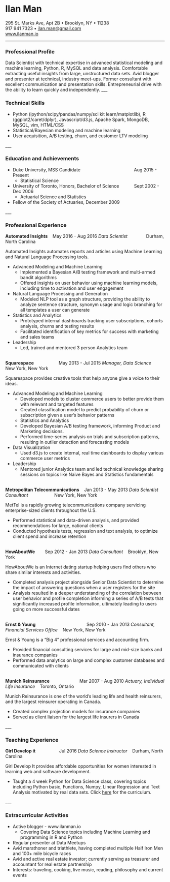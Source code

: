 # Ilan Man
295 St. Marks Ave, Apt 2B &bull; Brooklyn, NY &bull; 11238<br>
917 941 7323 &bull; ilan.man@gmail.com<br>
<a href="http://www.ilanman.io">www.ilanman.io</a><br>
___
<h3>Professional Profile</h3>
Data Scientist with technical expertise in advanced statistical modeling and machine learning, Python, R, MySQL and data analysis. Comfortable extracting useful insights from large, unstructured data sets. Avid blogger and presenter at technical, industry meet-ups. Former consultant with excellent communication and presentation skills. Entrepreneurial drive with the ability to learn quickly and independently. 
___
<h3>Technical Skills</h3>
<ul>
<li>Python (ipython/scipy/pandas/numpy/sci kit learn/matplotlib), R (ggplot2/caret/dplyr), Javascript/d3.js, Apache Spark, MongoDB, MySQL, vim, HTML/CSS<br>
<li>Statistical/Bayesian modeling and machine learning
<li>User acquisition, A/B testing, churn, and customer LTV modeling
</ul>
___
<h3>Education and Achievements</h3>
<ul>
<li>Duke University, MSS Candidate &nbsp;&nbsp;&nbsp;&nbsp;&nbsp;&nbsp; &nbsp; &nbsp; &nbsp;&nbsp; &nbsp;&nbsp; &nbsp;&nbsp; &nbsp;&nbsp; &nbsp;&nbsp; &nbsp;&nbsp; &nbsp;&nbsp; &nbsp;&nbsp; &nbsp;&nbsp; &nbsp;&nbsp;&nbsp; Aug 2015 - Present
 <ul>
 <li>Statistical Science
 </ul>
<li>University of Toronto, Honors, Bachelor of Science &nbsp;&nbsp;&nbsp;&nbsp; &nbsp;&nbsp; &nbsp;&nbsp;   Sept 2002 - Dec 2006
 <ul>
 <li>Actuarial Science and Statistics
 </ul>
<li>Fellow of the Society of Actuaries, December 2009
</ul>
___
<h3>Professional Experience</h3>
<strong>Automated Insights</strong> &nbsp;&nbsp; May 2016 - Aug 2016  
<em>Data Scientist</em> &nbsp;&nbsp; &nbsp;&nbsp; &nbsp;&nbsp; &nbsp;&nbsp; &nbsp;  Durham, North Carolina  

Automated Insights automates reports and articles using Machine Learning and Natural Language Processing tools.
<ul>
<li>Advanced Modeling and Machine Learning
 <ul>
 <li>Implemented a Bayesian A/B testing framework and multi-armed bandit algorithms
 <li>Offered insights on user behavior using machine learning models, including time to activation and user engagement 
 </ul>
<li>Natural Language Processing and Generation
 <ul>
 <li>Modeled NLP tool as a graph structure, providing the ability to analyze sentence structure, synonym usage and logic branching for all templates a user can generate
 </ul>
<li>Statistics and Analytics
 <ul>
 <li>Prototyped internal dashboards tracking user subscriptions, cohorts analysis, churns and testing results
 <li>Facilitated identification of key metrics for success with marketing and sales teams
 </ul>
<li>Leadership
 <ul>
<li>Led, trained and mentored 3 person Analytics team
 </ul>
</ul>

<br>
<strong>Squarespace</strong> &nbsp;&nbsp;&nbsp;&nbsp; &nbsp;&nbsp;&nbsp;&nbsp; &nbsp;&nbsp;&nbsp;&nbsp;&nbsp;&nbsp;&nbsp;&nbsp;  May 2013 - Jul 2015  
<em>Manager, Data Science</em> &nbsp;&nbsp; New York, New York 

Squarespace provides creative tools that help anyone give a voice to their ideas.
<ul>
<li>Advanced Modeling and Machine Learning
 <ul>
 <li>Developed models to cluster commerce users to better provide them with relevant and targeted features
 <li>Created classification model to predict probability of churn or subscription given a user’s behavior patterns
<li>Statistics and Analytics
 </ul>
 <ul>
 <li>Developed Bayesian A/B testing framework, informing Product and Marketing decisions.
 <li>Performed time-series analysis on trials and subscription patterns, resulting in outlier detection and forecasting models
</ul>
<li>Data Visualization
 <ul>
 <li>Used d3.js to create internal, real time dashboards to display various commerce user metrics
 </ul>
<li>Leadership
 <ul>
 <li>Mentored junior Analytics team and led technical knowledge sharing sessions on topics like Naive Bayes and Statistics fundamentals
 </ul>
</ul>

<br>
<strong>Metropolitan Telecommunications</strong> &nbsp;&nbsp; Jan 2013 - May 2013  
<em>Data Scientist Consultant</em> &nbsp;&nbsp; &nbsp;&nbsp;&nbsp;&nbsp; &nbsp;&nbsp;&nbsp;&nbsp;&nbsp;&nbsp;&nbsp;&nbsp;&nbsp;&nbsp;&nbsp;  New York, New York  

MetTel is a rapidly growing telecommunications company servicing enterprise-sized clients throughout the U.S.<br>
<ul>
<li>Performed statistical and data-driven analysis, and provided recommendations for large, national clients
<li>Conducted hypothesis tests, regression and text analysis, to optimize client spend and increase retention
</ul>
<br>
<strong>HowAboutWe</strong> &nbsp;&nbsp; &nbsp; &nbsp; Sep 2012 - Jan 2013  
<em>Data Consultant</em> &nbsp;&nbsp; Brooklyn, New York  

HowAboutWe is an Internet dating startup helping users find others who share similar interests and activities.<br>
<ul>
<li>Completed analysis project alongside Senior Data Scientist to determine the impact of answering questions when a user registers for the site<br>
<li>Analysis resulted in a deeper understanding of the correlation between user behavior and profile completion informing a series of A/B tests that significantly increased profile information, ultimately leading to users going on more successful dates<br>
</ul>
<br>
<strong>Ernst &amp; Young</strong> &nbsp;&nbsp; &nbsp; &nbsp; &nbsp; &nbsp; &nbsp;&nbsp; &nbsp;&nbsp; &nbsp;&nbsp; &nbsp;&nbsp; &nbsp;&nbsp; &nbsp;&nbsp; &nbsp;&nbsp; &nbsp;&nbsp; &nbsp;&nbsp; &nbsp;&nbsp;Sep 2010 - Jan 2013  
<em>Consultant, Financial Services Office</em> &nbsp;&nbsp; New York, New York  

Ernst &amp; Young is a “Big 4” professional services and accounting firm.<br>
<ul>
<li>Provided financial consulting services for large and mid-size banks and insurance companies
<li>Performed data analytics on large and complex customer databases and communicated with clients
</ul>

<br>
<strong>Munich Reinsurance</strong> &nbsp;&nbsp; &nbsp; &nbsp; &nbsp; &nbsp; &nbsp; &nbsp; &nbsp; &nbsp; &nbsp; &nbsp; Mar 2007 - Aug 2010  
<em>Actuary, Individual Life Insurance</em> &nbsp;&nbsp; Toronto, Ontario  

Munich Reinsurance is one of the world’s leading life and health reinsurers, and the largest reinsurer operating in Canada.<br>
<ul>
<li>Created complex projection models for insurance companies<br>
<li>Served as client liaison for the largest life insurers in Canada<br>
</ul>
___
<h3>Teaching Experience</h3>
<strong>Girl Develop it</strong> &nbsp;&nbsp; &nbsp; &nbsp; &nbsp; &nbsp; &nbsp; &nbsp; &nbsp;&nbsp; Jul 2016  
<em>Data Science Instructor</em> &nbsp;&nbsp; Durham, North Carolina  

Girl Develop It provides affordable opportunities for women interested in learning web and software development.
<ul>
<li>Taught a 4 week Python for Data Science class, covering topics including Python basic, Functions, Numpy, Linear Regression and Text Analysis motivated by real data sets. Click <a href="https://github.com/ilanman/gdi">here</a> for the curriculum. 
</ul>
___
<h3>Extracurricular Activities</h3>
<ul>
<li>Active blogger - www.ilanman.io
 <ul>
 <li>Covering Data Science topics including Machine Learning and programming in R and Python
 </ul>
<li>Regular presenter at Data Meetups
<li>Avid marathoner and triathlete, having completed multiple Half Iron Men and 100+ mile bicycle races
<li>Avid and active real estate investor; currently serving as treasurer and accountant for real estate partnership
<li>Interests: traveling, cooking, live music, reading, philosophy and current events
</ul>

